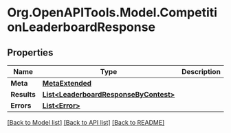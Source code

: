 
# Org.OpenAPITools.Model.CompetitionLeaderboardResponse

## Properties

Name | Type | Description | Notes
------------ | ------------- | ------------- | -------------
**Meta** | [**MetaExtended**](MetaExtended.md) |  | 
**Results** | [**List&lt;LeaderboardResponseByContest&gt;**](LeaderboardResponseByContest.md) |  | [optional] 
**Errors** | [**List&lt;Error&gt;**](Error.md) |  | [optional] 

[[Back to Model list]](../README.md#documentation-for-models)
[[Back to API list]](../README.md#documentation-for-api-endpoints)
[[Back to README]](../README.md)

